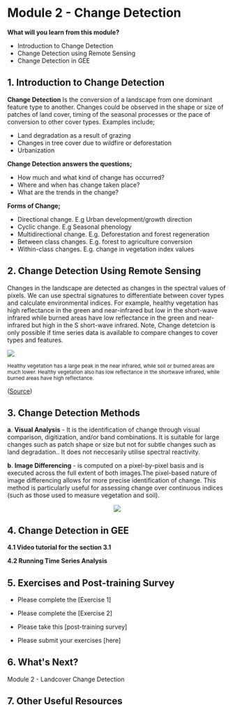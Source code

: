 # Module 2 - Change Detection
**What will you learn from this module?**
- Introduction to Change Detection
- Change Detection using Remote Sensing
- Change Detection in GEE

## 1. Introduction to Change Detection
**Change Detection** Is the conversion of a landscape from one dominant feature type to another. Changes could be observed in the shape or size of patches of land cover, timing of the seasonal processes or the pace of conversion to other cover types. Examples include;
- Land degradation as a result of grazing
- Changes in tree cover due to wildfire or deforestation
- Urbanization



**Change Detection answers the questions;**
- How much and what kind of change has occurred?
- Where and when has change taken place?
- What are the trends in the change?

**Forms of Change;**
- Directional change. E.g Urban development/growth direction
- Cyclic change. E.g Seasonal phenology
- Multidirectional change. E.g. Deforestation and forest regeneration
- Between class changes. E.g. forest to agriculture conversion
- Within-class changes. E.g. change in vegetation index values


## 2. Change Detection Using Remote Sensing
Changes in the landscape are detected as changes in the spectral values of pixels. We can use spectral signatures to differentiate between cover types and calculate environmental indices. For example, healthy vegetation has high reflectance in the green and near-infrared but low in the short-wave infrared while burned areas have low reflectance in the green and near-infrared but high in the S short-wave infrared. Note, Change detetcion is only possible if time series data is available  to compare changes to cover types and features.

<p align="left">
<img src="https://user-images.githubusercontent.com/85199074/194796915-95e941ba-75d1-4c58-aa52-2462e10d18ba.jpg">
</p>
<sub> Healthy vegetation has a large peak in the near infrared, while soil or burned areas are much lower. Healthy vegetation also has low reflectance in the shortwave infrared, while burned areas have high reflectance.</sub>

([Source](https://appliedsciences.nasa.gov/join-mission/training/english/arset-using-google-earth-engine-land-monitoring-applications))<br>

## 3. Change Detection Methods
**a**.  **Visual Analysis** - It is the identification of change through visual comparison, digitization, and/or band combinations. It is suitable for large changes such as patch shape or size but not for subtle changes such as land degradation.. It does not neccesarily utilise spectral reactivity.

**b**.  **Image Differencing** - is computed on a pixel-by-pixel basis and is executed across the full extent of both images.The pixel-based nature of image differencing allows for more precise identification of change. This method is particularly useful for assessing change over continuous indices (such as those used to measure vegetation and soil). 
<p align="center">
<img src="https://user-images.githubusercontent.com/85199074/194987983-817db71d-207d-4624-a9bc-fcaf350750c9.png">
</p>


 
## 4. Change Detection in GEE



**4.1 Video tutorial for the section 3.1** <br>

**4.2 Running Time Series Analysis**<br>

   

## 5. Exercises and Post-training Survey

- Please complete the [Exercise 1]
- Please complete the [Exercise 2]

- Please take this [post-training survey]
  
- Please submit your exercises [here]

## 6. What's Next?
Module 2 - Landcover Change Detection

## 7. Other Useful Resources

